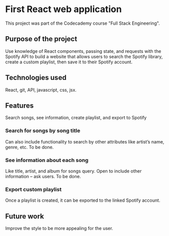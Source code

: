 # First React web application

This project was part of the Codecademy course "Full Stack Engineering".

## Purpose of the project

Use knowledge of React components, passing state, and requests with the Spotify API to build a website that allows users to search the Spotify library, create a custom playlist, then save it to their Spotify account.

## Technologies used

React, git, API, javascript, css, jsx.

## Features

Search songs, see information, create playlist, and export to Spotify

### Search for songs by song title

Can also include functionality to search by other attributes like artist’s name, genre, etc. To be done.

### See information about each song

Like title, artist, and album for songs query. Open to include other information – ask users. To be done.

### Export custom playlist 

Once a playlist is created, it can be exported to the linked Spotify account.

## Future work

Improve the style to be more appealing for the user.

